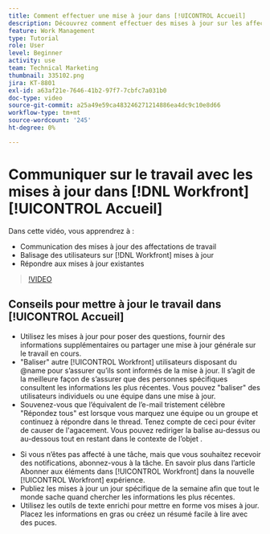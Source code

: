 ```yaml
---
title: Comment effectuer une mise à jour dans [!UICONTROL Accueil]
description: Découvrez comment effectuer des mises à jour sur les affectations de travail et répondre aux mises à jour existantes. Balise [!DNL Workfront] dans les mises à jour afin qu’ils soient informés de la communication.
feature: Work Management
type: Tutorial
role: User
level: Beginner
activity: use
team: Technical Marketing
thumbnail: 335102.png
jira: KT-8801
exl-id: a63af21e-7646-41b2-97f7-7cbfc7a031b0
doc-type: video
source-git-commit: a25a49e59ca483246271214886ea4dc9c10e8d66
workflow-type: tm+mt
source-wordcount: '245'
ht-degree: 0%

---
```


# Communiquer sur le travail avec les mises à jour dans [!DNL Workfront] [!UICONTROL Accueil]

Dans cette vidéo, vous apprendrez à :

* Communication des mises à jour des affectations de travail
* Balisage des utilisateurs sur [!DNL Workfront] mises à jour
* Répondre aux mises à jour existantes

>[!VIDEO](https://video.tv.adobe.com/v/335102/?quality=12&learn=on)

## Conseils pour mettre à jour le travail dans [!UICONTROL Accueil]

* Utilisez les mises à jour pour poser des questions, fournir des informations supplémentaires ou partager une mise à jour générale sur le travail en cours.
* &quot;Baliser&quot; autre [!UICONTROL Workfront] utilisateurs disposant du @name pour s’assurer qu’ils sont informés de la mise à jour. Il s’agit de la meilleure façon de s’assurer que des personnes spécifiques consultent les informations les plus récentes. Vous pouvez &quot;baliser&quot; des utilisateurs individuels ou une équipe dans une mise à jour.
* Souvenez-vous que l’équivalent de l’e-mail tristement célèbre &quot;Répondez tous&quot; est lorsque vous marquez une équipe ou un groupe et continuez à répondre dans le thread. Tenez compte de ceci pour éviter de causer de l&#39;agacement. Vous pouvez rediriger la balise au-dessus ou au-dessous tout en restant dans le contexte de l’objet .

<!---
paragraph below needs a hyperlink to an article
--->

* Si vous n’êtes pas affecté à une tâche, mais que vous souhaitez recevoir des notifications, abonnez-vous à la tâche. En savoir plus dans l’article Abonner aux éléments dans [!UICONTROL Workfront] dans la nouvelle [!UICONTROL Workfront] expérience.
* Publiez les mises à jour un jour spécifique de la semaine afin que tout le monde sache quand chercher les informations les plus récentes.
* Utilisez les outils de texte enrichi pour mettre en forme vos mises à jour. Placez les informations en gras ou créez un résumé facile à lire avec des puces.

<!---
learn more URLs
--->
